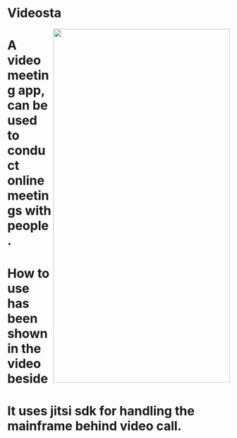 # Videosta


<a href="url"><img src="https://github.com/rajatupadhyay9/Videosta/blob/master/ywz3vR.gif" align="right" height="800" width="400" ></a>


# A video meeting app, can be used to conduct online meetings with people.

# How to use has been shown in the video beside  

# It uses jitsi sdk for handling the mainframe behind video call.
